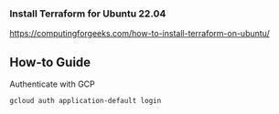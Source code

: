 ### Install Terraform for Ubuntu 22.04
https://computingforgeeks.com/how-to-install-terraform-on-ubuntu/

## How-to Guide
Authenticate with GCP
```shell
gcloud auth application-default login
```